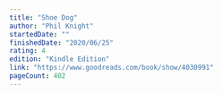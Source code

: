 ```yaml
---
title: "Shoe Dog"
author: "Phil Knight"
startedDate: ""
finishedDate: "2020/06/25"
rating: 4
edition: "Kindle Edition"
link: "https://www.goodreads.com/book/show/4030991"
pageCount: 402
---
```



